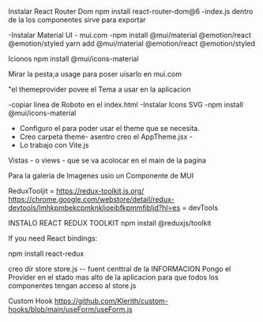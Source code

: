 Instalar React Router Dom
npm install react-router-dom@6
-index.js dentro de la los componentes sirve para exportar

-Instalar Material UI - mui.com
-npm install @mui/material @emotion/react @emotion/styled
yarn add @mui/material @emotion/react @emotion/styled

Icionos
npm install @mui/icons-material

Mirar la pesta;a usage para poser uisarlo en mui.com

"el themeprovider povee el Tema a usar en la aplicacion

-copiar linea de Roboto en el index.html
-Instalar Icons SVG -npm install @mui/icons-material

- Configuro el <ThemeProvider> para poder usar el theme que se necesita.
- Creo carpeta theme- asentro creo el AppTheme.jsx -
- Lo trabajo con Vite.js

Vistas - o views - que se va acolocar en el main de la pagina

Para la galeria de Imagenes usio un Componente de MUI

ReduxTooljit = https://redux-toolkit.js.org/
https://chrome.google.com/webstore/detail/redux-devtools/lmhkpmbekcpmknklioeibfkpmmfibljd?hl=es = devTools

INSTALO REACT REDUX TOOLKIT
npm install @reduxjs/toolkit

If you need React bindings:

npm install react-redux

creo dir store
store.js -- fuent centtral de la INFORMACION
Pongo el Provider en el stado mas alto de la aplicacion
para que todos los componentes tengan acceso al store.js

Custom Hook
https://github.com/Klerith/custom-hooks/blob/main/useForm/useForm.js
